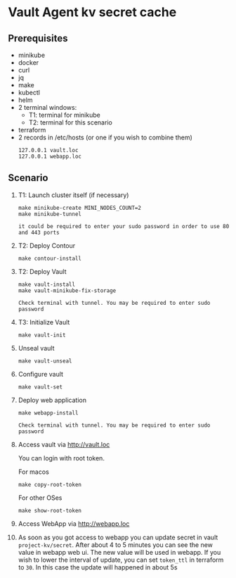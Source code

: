 # Vault Agent kv secret cache

## Prerequisites

- minikube
- docker
- curl
- jq
- make
- kubectl
- helm
- 2 terminal windows:
    - T1: terminal for minikube
    - T2: terminal for this scenario
- terraform
- 2 records in /etc/hosts (or one if you wish to combine them)
  ```
  127.0.0.1 vault.loc
  127.0.0.1 webapp.loc
  ```

## Scenario

1. T1: Launch cluster itself (if necessary)
   ```
   make minikube-create MINI_NODES_COUNT=2
   make minikube-tunnel
   ```
   ```
   it could be required to enter your sudo password in order to use 80 and 443 ports
   ```
2. T2: Deploy Contour
   ```
   make contour-install
   ```
3. T2: Deploy Vault
   ```
   make vault-install
   make vault-minikube-fix-storage
   ```
   ```
   Check terminal with tunnel. You may be required to enter sudo password
   ```
4. T3: Initialize Vault
   ```
   make vault-init
   ```
5. Unseal vault
   ```
   make vault-unseal
   ```
6. Configure vault
   ```
   make vault-set
   ```
7. Deploy web application
   ```
   make webapp-install
   ```
   ```
   Check terminal with tunnel. You may be required to enter sudo password
   ```
8. Access vault via http://vault.loc

   You can login with root token.

   For macos
   ```
   make copy-root-token
   ```
   For other OSes
   ```
   make show-root-token
   ```
9. Access WebApp via http://webapp.loc
10. As soon as you got access to webapp you can update secret in vault `project-kv/secret`. After about 4 to 5 minutes you can see the new value in webapp web ui. The new value will be used in webapp. If you wish to lower the interval of update, you can set `token_ttl` in terraform to `30`. In this case the update will happened in about 5s 

